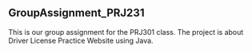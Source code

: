 ## GroupAssignment_PRJ231
This is our group assignment for the PRJ301 class. The project is about Driver License Practice Website using Java.
